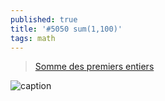 ```yaml
---
published: true
title: '#5050 sum(1,100)'
tags: math
---
```

> [Somme des premiers entiers](https://fr.wikipedia.org/wiki/Somme_(arithm%C3%A9tique)#Somme_des_premiers_entiers)

![caption](https://upload.wikimedia.org/wikipedia/commons/thumb/d/d8/The_sum_of_the_first_n_odd_integers_is_n%C2%B2._1%2B3%2B5%2B...%2B%282n-1%29%3Dn%C2%B2..gif/440px-The_sum_of_the_first_n_odd_integers_is_n%C2%B2._1%2B3%2B5%2B...%2B%282n-1%29%3Dn%C2%B2..gif) 